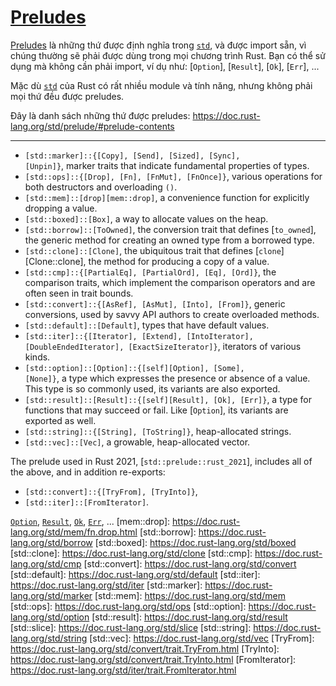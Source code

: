 # [Preludes](https://doc.rust-lang.org/std/prelude/)

[Preludes](https://doc.rust-lang.org/std/prelude/) là những thứ được định nghĩa trong [`std`],
và được import sẵn, vì chúng thường sẽ phải được dùng trong mọi chương trình Rust.
Bạn có thể sử dụng mà không cần phải import, ví dụ như: [`Option`], 
[`Result`], [`Ok`], [`Err`], ...

Mặc dù [`std`] của Rust có rất nhiều module và tính năng, nhưng không phải mọi thứ đều được preludes.

Đây là danh sách những thứ được preludes: <https://doc.rust-lang.org/std/prelude/#prelude-contents>

---

* <code>[std::marker]::{[Copy], [Send], [Sized], [Sync], [Unpin]}</code>,
  marker traits that indicate fundamental properties of types.
* <code>[std::ops]::{[Drop], [Fn], [FnMut], [FnOnce]}</code>, various
  operations for both destructors and overloading `()`.
* <code>[std::mem]::[drop][mem::drop]</code>, a convenience function for explicitly
  dropping a value.
* <code>[std::boxed]::[Box]</code>, a way to allocate values on the heap.
* <code>[std::borrow]::[ToOwned]</code>, the conversion trait that defines
  [`to_owned`], the generic method for creating an owned type from a
  borrowed type.
* <code>[std::clone]::[Clone]</code>, the ubiquitous trait that defines
  [`clone`][Clone::clone], the method for producing a copy of a value.
* <code>[std::cmp]::{[PartialEq], [PartialOrd], [Eq], [Ord]}</code>, the
  comparison traits, which implement the comparison operators and are often
  seen in trait bounds.
* <code>[std::convert]::{[AsRef], [AsMut], [Into], [From]}</code>, generic
  conversions, used by savvy API authors to create overloaded methods.
* <code>[std::default]::[Default]</code>, types that have default values.
* <code>[std::iter]::{[Iterator], [Extend], [IntoIterator], [DoubleEndedIterator], [ExactSizeIterator]}</code>,
  iterators of various
  kinds.
* <code>[std::option]::[Option]::{[self][Option], [Some], [None]}</code>, a
  type which expresses the presence or absence of a value. This type is so
  commonly used, its variants are also exported.
* <code>[std::result]::[Result]::{[self][Result], [Ok], [Err]}</code>, a type
  for functions that may succeed or fail. Like [`Option`], its variants are
  exported as well.
* <code>[std::string]::{[String], [ToString]}</code>, heap-allocated strings.
* <code>[std::vec]::[Vec]</code>, a growable, heap-allocated vector.

The prelude used in Rust 2021, [`std::prelude::rust_2021`], includes all of the above,
and in addition re-exports:

* <code>[std::convert]::{[TryFrom], [TryInto]}</code>,
* <code>[std::iter]::[FromIterator]</code>.

[`std`]: https://doc.rust-lang.org/std/index.html
[`Option`](https://doc.rust-lang.org/std/option/enum.Option.html), 
[`Result`](https://doc.rust-lang.org/std/result/enum.Result.html), 
[`Ok`](https://doc.rust-lang.org/std/result/enum.Result.html#variant.Ok),
[`Err`](https://doc.rust-lang.org/std/result/enum.Result.html#variant.Err), ...
[mem::drop]: https://doc.rust-lang.org/std/mem/fn.drop.html
[std::borrow]: https://doc.rust-lang.org/std/borrow
[std::boxed]: https://doc.rust-lang.org/std/boxed
[std::clone]: https://doc.rust-lang.org/std/clone
[std::cmp]: https://doc.rust-lang.org/std/cmp
[std::convert]: https://doc.rust-lang.org/std/convert
[std::default]: https://doc.rust-lang.org/std/default
[std::iter]: https://doc.rust-lang.org/std/iter
[std::marker]: https://doc.rust-lang.org/std/marker
[std::mem]: https://doc.rust-lang.org/std/mem
[std::ops]: https://doc.rust-lang.org/std/ops
[std::option]: https://doc.rust-lang.org/std/option
[std::result]: https://doc.rust-lang.org/std/result
[std::slice]: https://doc.rust-lang.org/std/slice
[std::string]: https://doc.rust-lang.org/std/string
[std::vec]: https://doc.rust-lang.org/std/vec
[TryFrom]: https://doc.rust-lang.org/std/convert/trait.TryFrom.html
[TryInto]: https://doc.rust-lang.org/std/convert/trait.TryInto.html
[FromIterator]: https://doc.rust-lang.org/std/iter/trait.FromIterator.html


